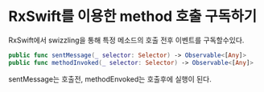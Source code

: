 RxSwift를 이용한 method 호출 구독하기
===
RxSwift에서 swizzling을 통해 특정 메소드의 호출 전후 이벤트를 구독할수있다. 
~~~swift
public func sentMessage(_ selector: Selector) -> Observable<[Any]> 
public func methodInvoked(_ selector: Selector) -> Observable<[Any]>
~~~

sentMessage는 호출전, methodEnvoked는 호출후에 실행이 된다. 